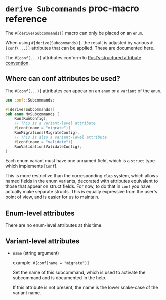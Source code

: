 # `derive Subcommands` proc-macro reference

The `#[derive(Subcommands)]` macro can only be placed on an `enum`.

When using `#[derive(Subcommands)]`, the result is adjusted by various `#[conf(...)]` attributes that can be applied.
These are documented here.

The `#[conf(...)]` attributes conform to [Rust’s structured attribute convention](https://doc.rust-lang.org/reference/attributes.html#meta-item-attribute-syntax).

## Where can conf attributes be used?

The `#[conf(...)]` attributes can appear on an `enum` or a `variant` of the `enum`.

```rust ignore
use conf::Subcommands;

#[derive(Subcommands)]
pub enum MySubcommands {
    Run(RunConfig),
    // This is a variant-level attribute
    #[conf(name = "migrate")]
    RunMigrations(MigrateConfig),
    // This is also a variant-level attribute
    #[conf(name = "validate")]
    RunValidation(ValidateConfig),
}
```

Each enum variant must have one unnamed field, which is a `struct` type which implements [`Conf`].

This is more restrictive than the corresponding `clap` system, which allows named fields in the enum variants,
decorated with attributes equivalent to those that appear on struct fields. For now, to do that in `conf`
you have actually make separate structs. This is equally expressive from the user's point of view, and is easier for us to maintain.

## Enum-level attributes

There are no enum-level attributes at this time.

## Variant-level attributes

*  <a name="variant-name"></a> `name` (string argument)

   example: `#[conf(name = "migrate")]`

   Set the name of this subcommand, which is used to activate the subcommand and is documented in the help.

   If this attribute is not present, the name is the lower snake-case of the variant name.

